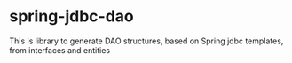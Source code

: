 # spring-jdbc-dao
This is library to generate DAO structures, based on Spring jdbc templates, from interfaces and entities
